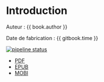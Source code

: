# Introduction

Auteur : {{ book.author }}

Date de fabrication : {{ gitbook.time }}

[![pipeline status](https://gitlab.com/goffinet/gitbook-gitlab/badges/master/pipeline.svg)](https://gitlab.com/goffinet/gitbook-gitlab/commits/master)

* [PDF](ebooks/gitbook-gitlab.pdf)
* [EPUB](ebooks/gitbook-gitlab.epub)
* [MOBI](ebooks/gitbook-gitlab.mobi)
